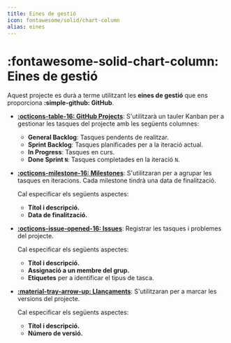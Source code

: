 ```yaml
---
title: Eines de gestió
icon: fontawesome/solid/chart-column
alias: eines
---
```


# :fontawesome-solid-chart-column: Eines de gestió
Aquest projecte es durà a terme utilitzant les __eines de gestió__
que ens proporciona __:simple-github: GitHub__.

- __[:octicons-table-16: GitHub Projects][projects]__: S'utilitzarà un tauler Kanban per
    a gestionar les tasques del projecte amb les següents columnes:

    - __General Backlog__: Tasques pendents de realitzar.
    - __Sprint Backlog__: Tasques planificades per a la iteració actual.
    - __In Progress__: Tasques en curs.
    - __Done Sprint `N`__: Tasques completades en la iteració `N`.

- __[:octicons-milestone-16: Milestones][milestones]__: S'utilitzaran per a agrupar les tasques
    en iteracions. Cada milestone tindrà una data de finalització.

    Cal especificar els següents aspectes:

    - __Títol i descripció.__
    - __Data de finalització.__

- __[:octicons-issue-opened-16: Issues][issues]__: Registrar les tasques i problemes del projecte.

    Cal especificar els següents aspectes:

    - __Títol i descripció.__
    - __Assignació a un membre del grup.__
    - __Etiquetes__ per a identificar el tipus de tasca.

- __[:material-tray-arrow-up: Llançaments][releases]__: S'utilitzaran per a marcar les versions
    del projecte.

    Cal especificar els següents aspectes:

    - __Títol i descripció.__
    - __Número de versió.__


[issues]: https://docs.github.com/es/issues/tracking-your-work-with-issues/about-issues
[milestones]: https://docs.github.com/es/issues/using-labels-and-milestones-to-track-work/about-milestones
[projects]: https://docs.github.com/es/issues/planning-and-tracking-with-projects/learning-about-projects/about-projects
[releases]: https://docs.github.com/es/github/administering-a-repository/managing-releases-in-a-repository
